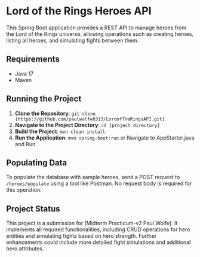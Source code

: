 # Lord of the Rings Heroes API

This Spring Boot application provides a REST API to manage heroes from the Lord of the Rings universe, allowing operations such as creating heroes, listing all heroes, and simulating fights between them.

## Requirements

- Java 17
- Maven

## Running the Project

1. **Clone the Repository**: `git clone [https://github.com/paulwolfe0313/LordofTheRingsAPI.git]`
2. **Navigate to the Project Directory**: `cd [project directory]`
3. **Build the Project**: `mvn clean install`
4. **Run the Application**: `mvn spring-boot:run` or Navigate to AppStarter.java and Run

## Populating Data

To populate the database with sample heroes, send a POST request to `/heroes/populate` using a tool like Postman. No request body is required for this operation.

## Project Status

This project is a submission for [Midterm Practicum-v2 Paul Wolfe]. It implements all required functionalities, including CRUD operations for hero entities and simulating fights based on hero strength. Further enhancements could include more detailed fight simulations and additional hero attributes.
